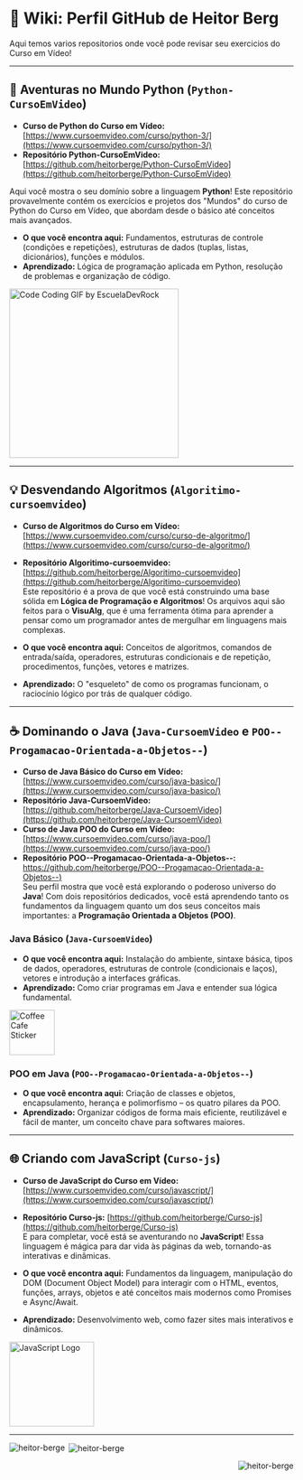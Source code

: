 # 🚀 Wiki: Perfil GitHub de Heitor Berg

Aqui temos varios repositorios onde você pode revisar seu exercicios do Curso em Vídeo!

---

## 🐍 Aventuras no Mundo Python (`Python-CursoEmVideo`)
* **Curso de Python do Curso em Vídeo:** [https://www.cursoemvideo.com/curso/python-3/](https://www.cursoemvideo.com/curso/python-3/)
* **Repositório Python-CursoEmVideo:** [https://github.com/heitorberge/Python-CursoEmVideo](https://github.com/heitorberge/Python-CursoEmVideo)  

Aqui você mostra o seu domínio sobre a linguagem **Python**! Este repositório provavelmente contém os exercícios e projetos dos "Mundos" do curso de Python do Curso em Vídeo, que abordam desde o básico até conceitos mais avançados.

* **O que você encontra aqui:** Fundamentos, estruturas de controle (condições e repetições), estruturas de dados (tuplas, listas, dicionários), funções e módulos.
* **Aprendizado:** Lógica de programação aplicada em Python, resolução de problemas e organização de código.
<img src="https://github.com/user-attachments/assets/0e1eb65b-4ecf-498d-960e-00a87fa7c05d" alt="Code Coding GIF by EscuelaDevRock" width="300"/>    

---

## 💡 Desvendando Algoritmos (`Algoritimo-cursoemvideo`)
* **Curso de Algoritmos do Curso em Vídeo:** [https://www.cursoemvideo.com/curso/curso-de-algoritmo/](https://www.cursoemvideo.com/curso/curso-de-algoritmo/)
* **Repositório Algoritimo-cursoemvideo:** [https://github.com/heitorberge/Algoritimo-cursoemvideo](https://github.com/heitorberge/Algoritimo-cursoemvideo)  
Este repositório é a prova de que você está construindo uma base sólida em **Lógica de Programação e Algoritmos**! Os arquivos aqui são feitos para o **VisuAlg**, que é uma ferramenta ótima para aprender a pensar como um programador antes de mergulhar em linguagens mais complexas.

* **O que você encontra aqui:** Conceitos de algoritmos, comandos de entrada/saída, operadores, estruturas condicionais e de repetição, procedimentos, funções, vetores e matrizes.
* **Aprendizado:** O "esqueleto" de como os programas funcionam, o raciocínio lógico por trás de qualquer código.

---

## ☕ Dominando o Java (`Java-CursoemVideo` e `POO--Progamacao-Orientada-a-Objetos--`)
* **Curso de Java Básico do Curso em Vídeo:** [https://www.cursoemvideo.com/curso/java-basico/](https://www.cursoemvideo.com/curso/java-basico/)
* **Repositório Java-CursoemVideo:** [https://github.com/heitorberge/Java-CursoemVideo](https://github.com/heitorberge/Java-CursoemVideo)
* **Curso de Java POO do Curso em Vídeo:** [https://www.cursoemvideo.com/curso/java-poo/](https://www.cursoemvideo.com/curso/java-poo/)
* **Repositório POO--Progamacao-Orientada-a-Objetos--:** [https://github.com/heitorberge/POO--Progamacao-Orientada-a-Objetos--)](https://github.com/heitorberge/POO--Progamacao-Orientada-a-Objetos--)  
Seu perfil mostra que você está explorando o poderoso universo do **Java**! Com dois repositórios dedicados, você está aprendendo tanto os fundamentos da linguagem quanto um dos seus conceitos mais importantes: a **Programação Orientada a Objetos (POO)**.

### **Java Básico (`Java-CursoemVideo`)**
* **O que você encontra aqui:** Instalação do ambiente, sintaxe básica, tipos de dados, operadores, estruturas de controle (condicionais e laços), vetores e introdução a interfaces gráficas.
* **Aprendizado:** Como criar programas em Java e entender sua lógica fundamental.
<img src="https://github.com/user-attachments/assets/a1b5b6cd-8cec-4d5a-b170-060498ba2580" alt="Coffee Cafe Sticker" width="80"/>

### **POO em Java (`POO--Progamacao-Orientada-a-Objetos--`)**
* **O que você encontra aqui:** Criação de classes e objetos, encapsulamento, herança e polimorfismo – os quatro pilares da POO.
* **Aprendizado:** Organizar códigos de forma mais eficiente, reutilizável e fácil de manter, um conceito chave para softwares maiores.

---

## 🌐 Criando com JavaScript (`Curso-js`)
* **Curso de JavaScript do Curso em Vídeo:** [https://www.cursoemvideo.com/curso/javascript/](https://www.cursoemvideo.com/curso/javascript/)
* **Repositório Curso-js:** [https://github.com/heitorberge/Curso-js](https://github.com/heitorberge/Curso-js)  
E para completar, você está se aventurando no **JavaScript**! Essa linguagem é mágica para dar vida às páginas da web, tornando-as interativas e dinâmicas.

* **O que você encontra aqui:** Fundamentos da linguagem, manipulação do DOM (Document Object Model) para interagir com o HTML, eventos, funções, arrays, objetos e até conceitos mais modernos como Promises e Async/Await.
* **Aprendizado:** Desenvolvimento web, como fazer sites mais interativos e dinâmicos.
<img src="https://github.com/user-attachments/assets/aa4adfb8-f661-4559-ba92-3a06a900cd96" alt="JavaScript Logo" width="150"/>

---
<p><img align="left" src="https://github-readme-stats.vercel.app/api/top-langs?username=heitorberge&show_icons=true&locale=en&layout=compact" alt="heitor-berge" /></p>
<p>&nbsp;<img align="center" src="https://github-readme-stats.vercel.app/api?username=heitorberge&show_icons=true&locale=en" alt="heitor-berge" /></p>
<p align="right"> <img src="https://komarev.com/ghpvc/?username=heitorbergen&label=Profile%20views&color=007aff&style=flat" alt="heitor-berge" /> </p>
